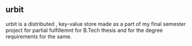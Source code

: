 ## urbit 

urbit is a distributed , key-value store made as a part of my final semester project for partial fulfillemnt for B.Tech thesis and for the degree requirements for the same.



